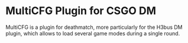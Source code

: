 # MultiCFG Plugin for CSGO DM

MultiCFG is a plugin for deathmatch, more particularly for the H3bus DM plugin, which allows to load several game modes during a single round.





